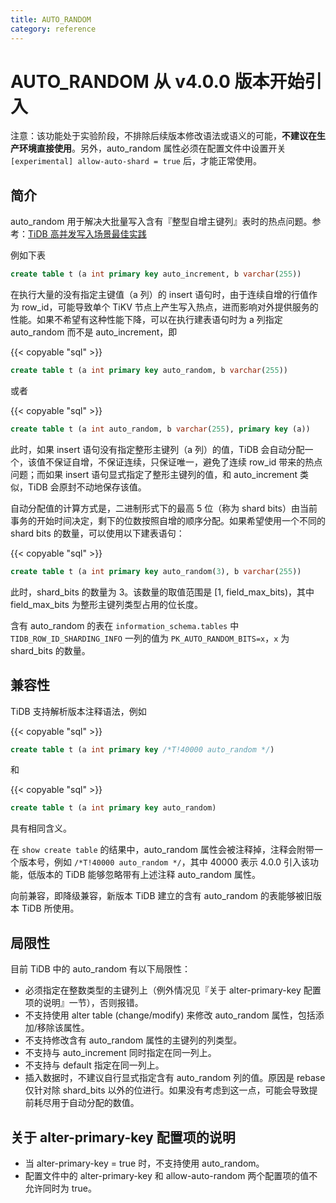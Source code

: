 ```yaml
---
title: AUTO_RANDOM
category: reference
---
```


# AUTO_RANDOM <span class="version-mark">从 v4.0.0 版本开始引入</span>

注意：该功能处于实验阶段，不排除后续版本修改语法或语义的可能，__不建议在生产环境直接使用__。另外，auto_random 属性必须在配置文件中设置开关 `[experimental] allow-auto-shard = true` 后，才能正常使用。

## 简介

auto_random 用于解决大批量写入含有『整型自增主键列』表时的热点问题。参考：[TiDB 高并发写入场景最佳实践](/v3.1/reference/best-practices/high-concurrency.md)

例如下表

```sql
create table t (a int primary key auto_increment, b varchar(255))
```

在执行大量的没有指定主键值（a 列）的 insert 语句时，由于连续自增的行值作为 row_id，可能导致单个 TiKV 节点上产生写入热点，进而影响对外提供服务的性能。如果不希望有这种性能下降，可以在执行建表语句时为 a 列指定 auto_random 而不是 auto_increment，即

{{< copyable "sql" >}}

```sql
create table t (a int primary key auto_random, b varchar(255))
```

或者

{{< copyable "sql" >}}

```sql
create table t (a int auto_random, b varchar(255), primary key (a))
```

此时，如果 insert 语句没有指定整形主键列（a 列）的值，TiDB 会自动分配一个，该值不保证自增，不保证连续，只保证唯一，避免了连续 row_id 带来的热点问题；而如果 insert 语句显式指定了整形主键列的值，和 auto_increment 类似，TiDB 会原封不动地保存该值。

自动分配值的计算方式是，二进制形式下的最高 5 位（称为 shard bits）由当前事务的开始时间决定，剩下的位数按照自增的顺序分配。如果希望使用一个不同的 shard bits 的数量，可以使用以下建表语句：

{{< copyable "sql" >}}

```sql
create table t (a int primary key auto_random(3), b varchar(255))
```

此时，shard_bits 的数量为 3。该数量的取值范围是 [1, field_max_bits)，其中 field_max_bits 为整形主键列类型占用的位长度。

含有 auto_random 的表在 `information_schema.tables` 中 `TIDB_ROW_ID_SHARDING_INFO` 一列的值为 `PK_AUTO_RANDOM_BITS=x`，`x` 为 shard_bits 的数量。

## 兼容性

TiDB 支持解析版本注释语法，例如

{{< copyable "sql" >}}

```sql
create table t (a int primary key /*T!40000 auto_random */)
```

和

{{< copyable "sql" >}}

```sql
create table t (a int primary key auto_random)
```

具有相同含义。

在 `show create table` 的结果中，auto_random 属性会被注释掉，注释会附带一个版本号，例如 `/*T!40000 auto_random */`，其中 40000 表示 4.0.0 引入该功能，低版本的 TiDB 能够忽略带有上述注释 auto_random 属性。

向前兼容，即降级兼容，新版本 TiDB 建立的含有 auto_random 的表能够被旧版本 TiDB 所使用。

## 局限性

目前 TiDB 中的 auto_random 有以下局限性：

- 必须指定在整数类型的主键列上（例外情况见『关于 alter-primary-key 配置项的说明』一节），否则报错。
- 不支持使用 alter table (change/modify) 来修改 auto_random 属性，包括添加/移除该属性。
- 不支持修改含有 auto_random 属性的主键列的列类型。
- 不支持与 auto_increment 同时指定在同一列上。
- 不支持与 default 指定在同一列上。
- 插入数据时，不建议自行显式指定含有 auto_random 列的值。原因是 rebase 仅针对除 shard_bits 以外的位进行。如果没有考虑到这一点，可能会导致提前耗尽用于自动分配的数值。

## 关于 alter-primary-key 配置项的说明

- 当 alter-primary-key = true 时，不支持使用 auto_random。
- 配置文件中的 alter-primary-key 和 allow-auto-random 两个配置项的值不允许同时为 true。
